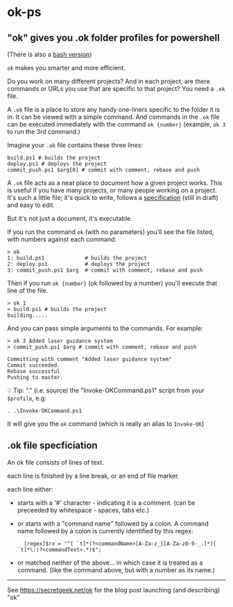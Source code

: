 # ok-ps

## "ok" gives you .ok folder profiles for powershell

(There is also a [bash version](https://github.com/secretGeek/ok-bash/))

`ok` makes you smarter and more efficient.

Do you work on many different projects? And in each project, are there commands or URLs you use that are specific to that project? You need a `.ok` file.

A `.ok` file is a place to store any handy one-liners specific to the folder it is in. It can be viewed with a simple command. And commands in the `.ok` file can be executed immediately with the command `ok {number}` (example, `ok 3` to run the 3rd command.)

Imagine your `.ok` file contains these three lines:

    build.ps1 # builds the project
    deploy.ps1 # deploys the project
    commit_push.ps1 $arg[0] # commit with comment, rebase and push

A `.ok` file acts as a neat place to document how a given project works. This is useful if you have many projects, or many people working on a project. It's such a little file; it's quick to write, follows a [specification](#language-specification) (still in draft) and easy to edit.

But it's not just a document, it's executable.

If you run the command `ok` (with no parameters) you'll see the file listed, with numbers against each command:

    > ok
    1: build.ps1             # builds the project
    2: deploy.ps1            # deploys the project
    3: commit_push.ps1 $arg  # commit with comment, rebase and push

Then if you run `ok {number}` (ok followed by a number) you'll execute that line of the file.

	> ok 1
	> build.ps1 # builds the project
	building.....

And you can pass simple arguments to the commands. For example:

	> ok 3 Added laser guidance system
    > commit_push.ps1 $arg # commit with comment, rebase and push

	Committing with comment "Added laser guidance system"
	Commit succeeded.
	Rebase successful
	Pushing to master.


💡 Tip: "." (i.e. source) the "Invoke-OKCommand.ps1" script from your `$profile`, e.g:

    . .\Invoke-OKCommand.ps1

It will give you the `ok` command (which is really an alias to `Invoke-OK`)


## .ok file specficiation

An ok file consists of lines of text.

each line is finished by a line break, or an end of file marker.

each line either:

- starts with a '#' character - indicating it is a comment. (can be preceeded by whitespace - spaces, tabs etc.)
- or starts with a "command name" followed by a colon. A command name followed by a colon is currently identified by this regex:

        [regex]$rx = "^[ `t]*(?<commandName>[A-Za-z_][A-Za-z0-9-_.]*)[ `t]*\:(?<commandText>.*)$";

- or matched neither of the above... in which case it is treated as a command. (like the command above, but with a number as its name.)

-----

See <https://secretgeek.net/ok> for the blog post launching (and describing) "ok"
